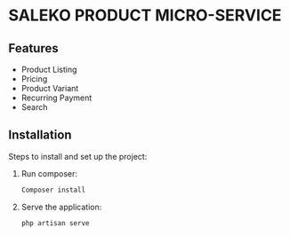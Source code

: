 # SALEKO PRODUCT MICRO-SERVICE

## Features

- Product Listing 
- Pricing 
- Product Variant 
- Recurring Payment 
- Search

## Installation

Steps to install and set up the project:

1. Run composer:
   ```bash
   Composer install
2. Serve the application:
    ```bash
    php artisan serve

